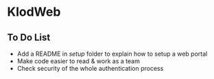 # KlodWeb

## To Do List
  - Add a README in _setup_ folder to explain how to setup a web portal 
  - Make code easier to read & work as a team
  - Check security of the whole authentication process
